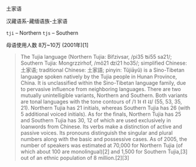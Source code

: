 土家语

汉藏语系-藏缅语族-土家语

`tji` – Northern
`tjs` – Southern

母语使用人数
8万~10万 (2001年)[1]

> The Tujia language (Northern Tujia: Bifzivsar, /pi35 ʦi55 sa21/; Southern Tujia: Mongrzzirhof, /mõ21 ʣi21 ho35/; simplified Chinese: 土家语; traditional Chinese: 土家語; pinyin: Tǔjiāyǔ) is a Sino-Tibetan language spoken natively by the Tujia people in Hunan Province, China. It is unclassified within the Sino-Tibetan language family, due to pervasive influence from neighboring languages. There are two mutually unintelligible variants, Northern and Southern. Both variants are tonal languages with the tone contours of /˥ ˥˧ ˧˥ ˨˩/ (55, 53, 35, 21). Northern Tujia has 21 initials, whereas Southern Tujia has 26 (with 5 additional voiced initials). As for the finals, Northern Tujia has 25 and Southern Tujia has 30, 12 of which are used exclusively in loanwords from Chinese. Its verbs make a distinction of active and passive voices. Its pronouns distinguish the singular and plural numbers along with the basic and possessive cases. As of 2005, the number of speakers was estimated at 70,000 for Northern Tujia (of which about 100 are monolingual)[2] and 1,500 for Southern Tujia,[3] out of an ethnic population of 8 million.[2][3]
